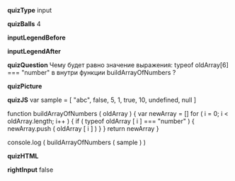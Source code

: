 ____quizType____
input

____quizBalls____
4

____inputLegendBefore____


____inputLegendAfter____


____quizQuestion____
Чему будет равно значение выражения: typeof oldArray[6] === "number" в внутри функции buildArrayOfNumbers ?


____quizPicture____


____quizJS____
var sample = [ "abc", false, 5, 1, true, 10, undefined, null ]

function buildArrayOfNumbers ( oldArray ) {
    var newArray = []
    for ( i = 0;   i < oldArray.length;   i++ ) {
        if ( typeof oldArray [ i ]  === "number" ) {
            newArray.push ( oldArray [ i ] )
        }
    }
    return newArray
}

console.log (
    buildArrayOfNumbers ( sample )
)


____quizHTML____


____rightInput____
false
